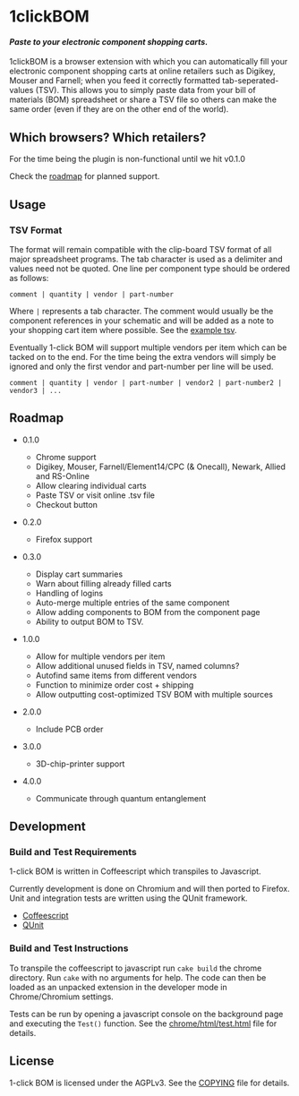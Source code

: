 # 1clickBOM #
#### _Paste to your electronic component shopping carts._ ####
1clickBOM is a browser extension with which you can automatically fill your electronic component shopping carts at online retailers such as Digikey, Mouser and Farnell; when you feed it correctly formatted tab-seperated-values (TSV). This allows you to simply paste data from your bill of materials (BOM) spreadsheet or share a TSV file so others can make the same order (even if they are on the other end of the world).

## Which browsers? Which retailers? ##

For the time being the plugin is non-functional until we hit v0.1.0

Check the [roadmap][1] for planned support.

## Usage ##

### TSV Format ###
The format will remain compatible with the clip-board TSV format of all major spreadsheet programs. The tab character is used as a delimiter and values need not be quoted. One line per component type should be ordered as follows:

    comment | quantity | vendor | part-number

Where ` | ` represents a tab character. The comment would usually be the component references in your schematic and will be added as a note to your shopping cart item where possible.
See the [example tsv][2].

Eventually 1-click BOM will support multiple vendors per item which can be tacked on to the end. For the time being the extra vendors will simply be ignored and only the first vendor and part-number per line will be used.

    comment | quantity | vendor | part-number | vendor2 | part-number2 | vendor3 | ...
    


## Roadmap ##

* 0.1.0
    * Chrome support
    * Digikey, Mouser, Farnell/Element14/CPC (& Onecall), Newark, Allied and RS-Online
    * Allow clearing individual carts
    * Paste TSV or visit online .tsv file
    * Checkout button

* 0.2.0
    * Firefox support

* 0.3.0
    * Display cart summaries
    * Warn about filling already filled carts
    * Handling of logins
    * Auto-merge multiple entries of the same component
    * Allow adding components to BOM from the component page
    * Ability to output BOM to TSV.

* 1.0.0
    * Allow for multiple vendors per item
    * Allow additional unused fields in TSV, named columns?
    * Autofind same items from different vendors
    * Function to minimize order cost + shipping
    * Allow outputting cost-optimized TSV BOM with multiple sources

* 2.0.0 
    * Include PCB order

* 3.0.0 
    * 3D-chip-printer support

* 4.0.0
    * Communicate through quantum entanglement

## Development ##

### Build and Test Requirements ###

1-click BOM is written in Coffeescript which transpiles to Javascript. 

Currently development is done on Chromium and will then ported to Firefox. Unit and integration tests are written using the QUnit framework.

* [Coffeescript](http://coffeescript.org)
* [QUnit](https://qunitjs.com/)

### Build and Test Instructions ###

To transpile the coffeescript to javascript run `cake build` the chrome directory. Run `cake` with no arguments for help. The code can then be loaded as an unpacked extension in the developer mode in Chrome/Chromium settings.

Tests can be run by opening a javascript console on the background page and executing the `Test()` function. See the [chrome/html/test.html][3] file for details. 
 
## License ##

1-click BOM is licensed under the AGPLv3. See the [COPYING][4] file for details.

[1]:#roadmap
[2]:chrome/data/example.tsv
[3]:chrome/html/test.html
[4]:COPYING

